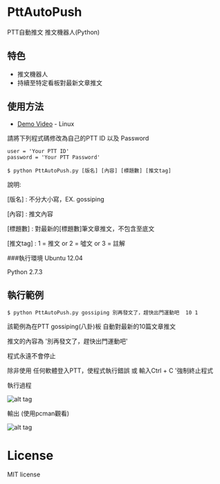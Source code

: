 # PttAutoPush
PTT自動推文 推文機器人(Python)

## 特色
* 推文機器人
* 持續至特定看板對最新文章推文

   
## 使用方法

* [Demo Video](https://www.youtube.com/watch?v=vyLUPSfCprc) - Linux 

請將下列程式碼修改為自己的PTT ID 以及 Password

```
user = 'Your PTT ID'
password = 'Your PTT Password'
```

```
$ python PttAutoPush.py [版名] [內容] [標題數] [推文tag]

```
說明:

[版名] : 不分大小寫，EX. gossiping

[內容] : 推文內容

[標題數] : 對最新的[標題數]筆文章推文，不包含至底文

[推文tag] : 1 = 推文 or 2 = 噓文 or 3 = 註解



###執行環境
Ubuntu 12.04

Python 2.7.3



## 執行範例 

``` 
$ python PttAutoPush.py gossiping 別再發文了，趕快出門運動吧  10 1
```

該範例為在PTT gossiping(八卦)板  自動對最新的10篇文章推文

推文的內容為 '別再發文了，趕快出門運動吧'

程式永遠不會停止

除非使用 任何軟體登入PTT，使程式執行錯誤 或 輸入Ctrl + C '強制終止程式


執行過程

![alt tag](http://i.imgur.com/sRMIyag.jpg)

輸出 (使用pcman觀看)

![alt tag](http://i.imgur.com/hgKup56.jpg)

# License
MIT license

